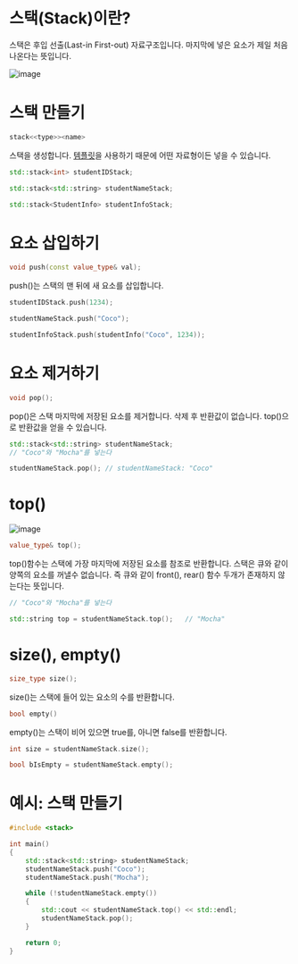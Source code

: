 # 스택(Stack)이란?

스택은 후입 선출(Last-in First-out) 자료구조입니다.
마지막에 넣은 요소가 제일 처음 나온다는 뜻입니다.

![image](https://user-images.githubusercontent.com/22488593/182005277-54caeb6a-bb6f-4d7b-9b77-af1584d09e73.png)

# 스택 만들기

```c++
stack<<type>><name>
```

스택을 생성합니다. [템플릿]()을 사용하기 때문에 어떤 자료형이든 넣을 수 있습니다.

```c++
std::stack<int> studentIDStack;

std::stack<std::string> studentNameStack;

std::stack<StudentInfo> studentInfoStack;
```

# 요소 삽입하기

```c++
void push(const value_type& val);
```

push()는 스택의 맨 뒤에 새 요소를 삽입합니다.

```c++
studentIDStack.push(1234);

studentNameStack.push("Coco");

studentInfoStack.push(studentInfo("Coco", 1234));
```

# 요소 제거하기 

```c++
void pop();
```

pop()은 스택 마지막에 저장된 요소를 제거합니다.
삭제 후 반환값이 없습니다. top()으로 반환값을 얻을 수 있습니다.

```c++
std::stack<std::string> studentNameStack;
// "Coco"와 "Mocha"를 넣는다

studentNameStack.pop(); // studentNameStack: "Coco"
```

# top()

![image](https://user-images.githubusercontent.com/22488593/182006031-a51e28fc-0736-446a-b3f3-68c35b35f713.png)

```c++
value_type& top();
```

top()함수는 스택에 가장 마지막에 저장된 요소를 참조로 반환합니다.
스택은 큐와 같이 양쪽의 요소를 꺼낼수 없습니다.
즉 큐와 같이 front(), rear() 함수 두개가 존재하지 않는다는 뜻입니다. 

```c++
// "Coco"와 "Mocha"를 넣는다

std::string top = studentNameStack.top();   // "Mocha"

```

# size(), empty()

```c++
size_type size();
```

size()는 스택에 들어 있는 요소의 수를 반환합니다. 

```c++
bool empty()
```

empty()는 스택이 비어 있으면 true를, 아니면 false를 반환합니다.

```c++
int size = studentNameStack.size();

bool bIsEmpty = studentNameStack.empty();
```

# 예시: 스택 만들기

```c++
#include <stack>

int main()
{
    std::stack<std::string> studentNameStack;
    studentNameStack.push("Coco");
    studentNameStack.push("Mocha");

    while (!studentNameStack.empty())
    {
        std::cout << studentNameStack.top() << std::endl;
        studentNameStack.pop();
    }

    return 0;
}
```
